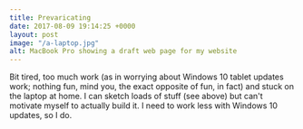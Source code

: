 ```yaml
---
title: Prevaricating
date: 2017-08-09 19:14:25 +0000
layout: post
image: "/a-laptop.jpg"
alt: MacBook Pro showing a draft web page for my website
---
```



Bit tired, too much work (as in worrying about Windows 10 tablet updates work; nothing fun, mind you, the exact opposite of fun, in fact) and stuck on the laptop at home. I can sketch loads of stuff (see above) but can't motivate myself to actually build it. I need to work less with Windows 10 updates, so I do.